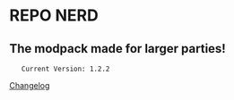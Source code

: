 # **REPO NERD**
## The modpack made for larger parties!

       Current Version: 1.2.2
[Changelog](https://thunderstore.io/c/repo/p/NerdsDev/REPO_NERD/changelog/)
